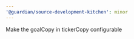 ```yaml
---
'@guardian/source-development-kitchen': minor
---
```


Make the goalCopy in tickerCopy configurable
